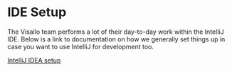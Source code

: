 # IDE Setup

The Visallo team performs a lot of their day-to-day work within the IntelliJ IDE. Below is a link to documentation on how we generally set things up in <span class="no-glossary">case</span> you want to use IntelliJ for development too.

[IntelliJ IDEA setup](intellij.md)
